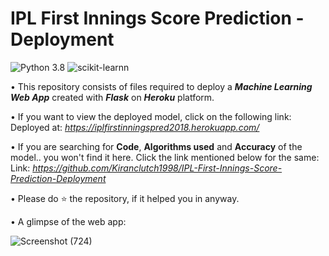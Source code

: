# IPL First Innings Score Prediction - Deployment
![Python 3.8](https://img.shields.io/badge/Python-3.8-brightgreen.svg) ![scikit-learnn](https://img.shields.io/badge/Library-Scikit_Learn-orange.svg)

• This repository consists of files required to deploy a ___Machine Learning Web App___ created with ___Flask___ on ___Heroku___ platform.

• If you want to view the deployed model, click on the following link:<br />
Deployed at: _https://iplfirstinningspred2018.herokuapp.com/_

• If you are searching for __Code__, __Algorithms used__ and __Accuracy__ of the model.. you won't find it here. Click the link mentioned below for the same:<br />
Link: _https://github.com/Kiranclutch1998/IPL-First-Innings-Score-Prediction-Deployment_

• Please do ⭐ the repository, if it helped you in anyway.

• A glimpse of the web app:

 ![Screenshot (724)](https://user-images.githubusercontent.com/76097123/181113703-5a7d9748-f54d-4a8b-8078-107750ea1b42.png)

 
